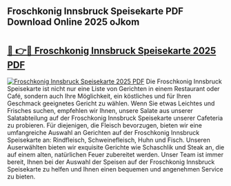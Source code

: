 ## Froschkonig Innsbruck Speisekarte PDF Download Online 2025 oJkom

# <h2><a href="http://gca9goq.nevu.top/?p=Froschkonig+Innsbruck+Speisekarte">🔗 👉🔴 Froschkonig Innsbruck Speisekarte 2025 PDF</a></h2>

[![Froschkonig Innsbruck Speisekarte 2025 PDF](https://i.imgur.com/dBaPXMq.png)](http://gca9goq.nevu.top/?p=Froschkonig+Innsbruck+Speisekarte)
Die Froschkonig Innsbruck Speisekarte ist nicht nur eine Liste von Gerichten in einem Restaurant oder Café, sondern auch Ihre Möglichkeit, ein köstliches und für Ihren Geschmack geeignetes Gericht zu wählen. Wenn Sie etwas Leichtes und Frisches suchen, empfehlen wir Ihnen, unsere Salate aus unserer Salatabteilung auf der Froschkonig Innsbruck Speisekarte unserer Cafeteria zu probieren. Für diejenigen, die Fleisch bevorzugen, bieten wir eine umfangreiche Auswahl an Gerichten auf der Froschkonig Innsbruck Speisekarte an: Rindfleisch, Schweinefleisch, Huhn und Fisch. Unseren Auserwählten bieten wir exquisite Gerichte wie Schaschlik und Steak an, die auf einem alten, natürlichen Feuer zubereitet werden. Unser Team ist immer bereit, Ihnen bei der Auswahl der Speisen auf der Froschkonig Innsbruck Speisekarte zu helfen und Ihnen einen bequemen und angenehmen Service zu bieten.
